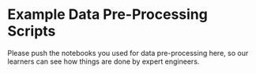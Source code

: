 # Example Data Pre-Processing Scripts

Please push the notebooks you used for data pre-processing here, so our learners can see how things are done by expert engineers.
